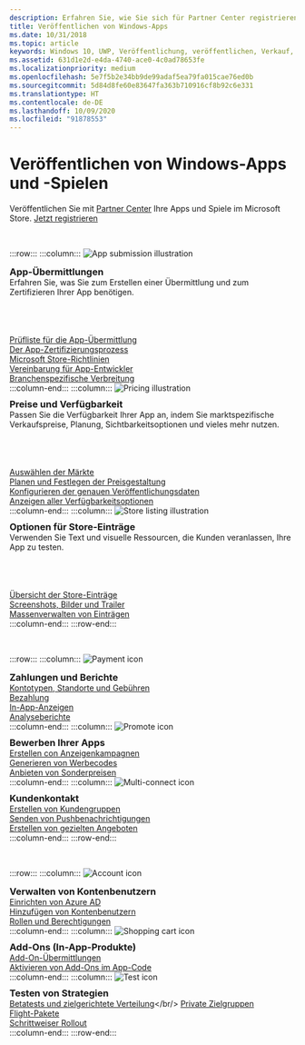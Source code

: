 ```yaml
---
description: Erfahren Sie, wie Sie sich für Partner Center registrieren und es verwenden, um Ihre Windows-Apps und -Spiele im Microsoft Store zu veröffentlichen.
title: Veröffentlichen von Windows-Apps
ms.date: 10/31/2018
ms.topic: article
keywords: Windows 10, UWP, Veröffentlichung, veröffentlichen, Verkauf, verkaufen, verteilen, Verteilung, Store, Dashboard
ms.assetid: 631d1e2d-e4da-4740-ace0-4c0ad78653fe
ms.localizationpriority: medium
ms.openlocfilehash: 5e7f5b2e34bb9de99adaf5ea79fa015cae76ed0b
ms.sourcegitcommit: 5d84d8fe60e83647fa363b710916cf8b92c6e331
ms.translationtype: HT
ms.contentlocale: de-DE
ms.lasthandoff: 10/09/2020
ms.locfileid: "91878553"
---
```

# <a name="publish-windows-apps-and-games"></a>Veröffentlichen von Windows-Apps und -Spielen  

Veröffentlichen Sie mit [Partner Center](https://partner.microsoft.com/dashboard) Ihre Apps und Spiele im Microsoft Store. [Jetzt registrieren](https://developer.microsoft.com/store/register)

<br/>

:::row:::
    :::column:::
        <img src="https://docs.microsoft.com/media/illustrations/teams-fast-track.svg" alt="App submission illustration" />
        <h3 style="margin-top: 10px; margin-bottom: 0px">App-Übermittlungen</h3>
        <p style="margin-top: 0px; margin-bottom: 50px">Erfahren Sie, was Sie zum Erstellen einer Übermittlung und zum Zertifizieren Ihrer App benötigen.</p>
        <br>
        <a href="app-submissions.md">Prüfliste für die App-Übermittlung</a><br/>
        <a href="the-app-certification-process.md">Der App-Zertifizierungsprozess</a><br/>
        <a href="store-policies.md">Microsoft Store-Richtlinien</a><br/>
        <a href="//docs.microsoft.com/legal/windows/agreements/app-developer-agreement">Vereinbarung für App-Entwickler</a><br/>
        <a href="distribute-lob-apps-to-enterprises.md">Branchenspezifische Verbreitung</a><br/>
    :::column-end:::
    :::column:::
        <img src="https://docs.microsoft.com/media/illustrations/bcs-partner-advanced-management- billing-7.svg" alt="Pricing illustration" />
        <h3 style="margin-top: 10px; margin-bottom: 0px">Preise und Verfügbarkeit</h3>
        <p style="margin-top: 0px; margin-bottom: 50px">Passen Sie die Verfügbarkeit Ihrer App an, indem Sie marktspezifische Verkaufspreise, Planung, Sichtbarkeitsoptionen und vieles mehr nutzen.</p>
        <br>
        <a href="/windows/uwp/publish/define-market-selection">Auswählen der Märkte</a><br/>
        <a href="set-and-schedule-app-pricing.md">Planen und Festlegen der Preisgestaltung</a><br/>
        <a href="configure-precise-release-scheduling.md">Konfigurieren der genauen Veröffentlichungsdaten</a><br/>
        <a href="set-app-pricing-and-availability.md">Anzeigen aller Verfügbarkeitsoptionen</a><br/>
    :::column-end:::
    :::column:::
        <img src="https://docs.microsoft.com/media/illustrations/biztalk-get-started-scenarios.svg" alt="Store listing illustration" />
        <h3 style="margin-top: 10px; margin-bottom: 0px">Optionen für Store-Einträge</h3>
        <p style="margin-top: 0px; margin-bottom: 50px">Verwenden Sie Text und visuelle Ressourcen, die Kunden veranlassen, Ihre App zu testen.</p>
        <br>
        <a href="create-app-store-listings.md">Übersicht der Store-Einträge</a><br/>
        <a href="app-screenshots-and-images.md">Screenshots, Bilder und Trailer</a><br/>
        <a href="import-and-export-store-listings.md">Massenverwalten von Einträgen </a><br/>
    :::column-end:::
:::row-end:::

<br/>

:::row:::
    :::column:::
        <img src="https://docs.microsoft.com/media/illustrations/team-services-get-started-account-manager.svg" alt="Payment icon" />
        <h3 style="margin-top: 10px; margin-bottom: 0px">Zahlungen und Berichte</h3>
        <a href="account-types-locations-and-fees.md">Kontotypen, Standorte und Gebühren</a><br/>
        <a href="getting-paid-apps.md">Bezahlung</a><br/>
        <a href="in-app-ads.md">In-App-Anzeigen</a><br/>
        <a href="analytics.md">Analyseberichte</a><br/>
    :::column-end:::
    :::column:::
        <img src="https://docs.microsoft.com/media/illustrations/ms365enterprise-partner-news-2.svg" alt="Promote icon" />
        <h3 style="margin-top: 10px; margin-bottom: 0px">Bewerben Ihrer Apps</h3>
        <a href="/windows/uwp/monetize/">Erstellen con Anzeigenkampagnen</a><br/>
        <a href="generate-promotional-codes.md">Generieren von Werbecodes</a><br/>
        <a href="put-apps-and-add-ons-on-sale.md">Anbieten von Sonderpreisen</a><br/>
    :::column-end:::
    :::column:::
        <img src="https://docs.microsoft.com/media/illustrations/virtualization-hperv-server-community.svg" alt="Multi-connect icon" />
        <h3 style="margin-top: 10px; margin-bottom: 0px">Kundenkontakt</h3>
        <a href="create-customer-groups.md">Erstellen von Kundengruppen</a><br/>
        <a href="send-push-notifications-to-your-apps-customers.md">Senden von Pushbenachrichtigungen</a><br/>
        <a href="use-targeted-offers-to-maximize-engagement-and-conversions.md">Erstellen von gezielten Angeboten</a><br/>
    :::column-end:::
:::row-end:::

<br/>

:::row:::
    :::column:::
        <img src="https://docs.microsoft.com/media/illustrations/bcs-user-management-add-customer-1.svg" alt="Account icon" />
        <h3 style="margin-top: 10px; margin-bottom: 0px">Verwalten von Kontenbenutzern</h3>
        <a href="/windows/uwp/publish/associate-azure-ad-with-partner-center">Einrichten von Azure AD</a><br/>
        <a href="add-users-groups-and-azure-ad-applications.md">Hinzufügen von Kontenbenutzern</a><br/>
        <a href="set-custom-permissions-for-account-users.md">Rollen und Berechtigungen</a><br/>
    :::column-end:::
    :::column:::
        <img src="https://docs.microsoft.com/media/illustrations/sql-get-started-download.svg" alt="Shopping cart icon" />
        <h3 style="margin-top: 10px; margin-bottom: 0px">Add-Ons (In-App-Produkte)</h3>
        <a href="add-on-submissions.md">Add-On-Übermittlungen</a><br/>
        <a href="../monetize/in-app-purchases-and-trials.md">Aktivieren von Add-Ons im App-Code</a><br/>
    :::column-end:::
    :::column:::
        <img src="https://docs.microsoft.com/media/illustrations/team-services-dev-ops-test.svg" alt="Test icon" />
        <h3 style="margin-top: 10px; margin-bottom: 0px">Testen von Strategien</h3>
        <a href="beta-testing-and-targeted-distribution.md">Betatests und zielgerichtete Verteilung</a></br/> <a href="choose-visibility-options.md#audience">Private Zielgruppen</a><br/>
        <a href="package-flights.md">Flight-Pakete</a><br/>
        <a href="gradual-package-rollout.md">Schrittweiser Rollout</a><br/>
    :::column-end:::
:::row-end:::